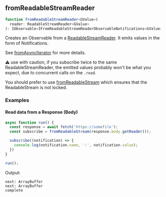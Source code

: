 ## fromReadableStreamReader

```ts
function fromReadableStreamReader<GValue>(
  reader: ReadableStreamReader<GValue>
): IObservable<IFromReadableStreamReaderObservableNotifications<GValue>>
```

Creates an Observable from a [ReadableStreamReader](https://streams.spec.whatwg.org/#typedefdef-readablestreamreader).
It emits values in the form of Notifications.

See [fromAsyncIterator](../../../iterable/async/from-async-iterator/from-async-iterator.md) for more details.

⚠️ use with caution, if you subscribe twice to the same ReadableStreamReader, the emitted values probably won't be what
you expect, due to concurrent calls on the `.read`.

You should prefer to use [fromReadableStream](../from-readable-stream/from-readable-stream.md) which ensures that the
ReadableStream is not locked.

### Examples

#### Read data from a Response (Body)

```ts
async function run() {
  const response = await fetch('https://somefile');
  const subscribe = fromReadableStream(response.body.getReader());

  subscribe((notification) => {
    console.log(notification.name, ':', notification.value);
  })
}

run();
```

Output:

```text
next: ArrayBuffer
next: ArrayBuffer
complete
```
